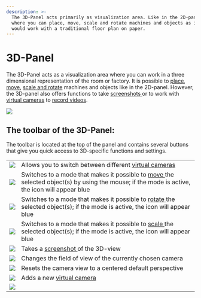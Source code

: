 ```yaml
---
description: >-
  The 3D-Panel acts primarily as visualization area. Like in the 2D-panel it
  where you can place, move, scale and rotate machines and objects as if you
  would work with a traditional floor plan on paper.
---
```


# 3D-Panel

The 3D-Panel acts as a visualization area where you can work in a three dimensional representation of the room or factory. It is possible to [place](../machines/first-steps-with-3d-object.md), [move](../machines/selecting-and-moving-objects.md), [scale and rotate](../machines/scale-and-rotate-objects.md) machines and objects like in the 2D-panel. However, the 3D-panel also offers functions to take [screenshots ](broken-reference)or to work with [virtual cameras](virtual-camera-panel.md) to [record videos](broken-reference).

![](../../../.gitbook/assets/iVP\_UI\_3D\_panel.jpg)

## The toolbar of the 3D-Panel:

The toolbar is located at the top of the panel and contains several buttons that give you quick access to 3D-specific functions and settings.

|                                                                                    |                                                                                                                                                                                              |
| ---------------------------------------------------------------------------------- | -------------------------------------------------------------------------------------------------------------------------------------------------------------------------------------------- |
| ![](<../../../.gitbook/assets/iVP\_toolbar\_3D\_camera settings.jpg>)              | Allows you to switch between different [virtual cameras](virtual-camera-panel.md)                                                                                                            |
| ![](../../../.gitbook/assets/iVP\_icon\_3D\_move.jpg)                              | Switches to a mode that makes it possible to [move ](../machines/selecting-and-moving-objects.md)the selected object(s) by using the mouse; if the mode is active, the icon will appear blue |
| ![](<../../../.gitbook/assets/iVP\_icon\_3D\_rotate (1).jpg>)                      | Switches to a mode that makes it possible to [rotate ](../machines/scale-and-rotate-objects.md#rotate-objects)the selected object(s); if the mode is active, the icon will appear blue       |
| ![](../../../.gitbook/assets/iVP\_icon\_3D\_scale.jpg)                             | Switches to a mode that makes it possible to [scale ](../machines/scale-and-rotate-objects.md#scale-objects)the selected object(s); if the mode is active, the icon will appear blue         |
| ![](../../../.gitbook/assets/iVP\_icon\_3D\_screenshot.jpg)                        | Takes a [screenshot ](broken-reference)of the 3D-view                                                                                                                                        |
| ![](../../../.gitbook/assets/iVP\_icon\_3D\_FOV\_settings.jpg)                     | Changes the field of view of the currently chosen camera                                                                                                                                     |
| ![](../../../.gitbook/assets/iVP\_icon\_3D\_reset\_camera\_view.jpg)               | Resets the camera view to a centered default perspective                                                                                                                                     |
| ![](../../../.gitbook/assets/iVP\_icon\_3D\_add\_current\_camera\_view\_point.jpg) | Adds a new [virtual camera](../advanced-tools/virtual-cameras.md)                                                                                                                            |
| ![](../../../.gitbook/assets/iVP\_icon\_3D\_update\_selected\_camera.jpg)          |                                                                                                                                                                                              |
